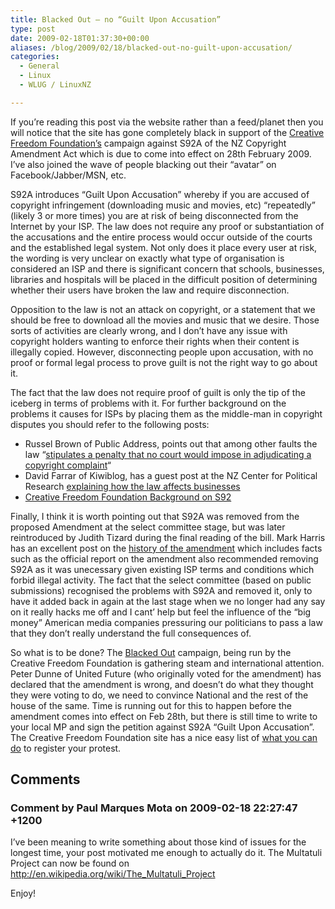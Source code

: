 ```yaml
---
title: Blacked Out – no “Guilt Upon Accusation”
type: post
date: 2009-02-18T01:37:30+00:00
aliases: /blog/2009/02/18/blacked-out-no-guilt-upon-accusation/
categories:
  - General
  - Linux
  - WLUG / LinuxNZ

---
```

If you&#8217;re reading this post via the website rather than a feed/planet then you will notice that the site has gone completely black in support of the [Creative Freedom Foundation&#8217;s][1] campaign against S92A of the NZ Copyright Amendment Act which is due to come into effect on 28th February 2009. I&#8217;ve also joined the wave of people blacking out their &#8220;avatar&#8221; on Facebook/Jabber/MSN, etc.

S92A introduces &#8220;Guilt Upon Accusation&#8221; whereby if you are accused of copyright infringement (downloading music and movies, etc) &#8220;repeatedly&#8221; (likely 3 or more times) you are at risk of being disconnected from the Internet by your ISP. The law does not require any proof or substantiation of the accusations and the entire process would occur outside of the courts and the established legal system. Not only does it place every user at risk, the wording is very unclear on exactly what type of organisation is considered an ISP and there is significant concern that schools, businesses, libraries and hospitals will be placed in the difficult position of determining whether their users have broken the law and require disconnection. 

Opposition to the law is not an attack on copyright, or a statement that we should be free to download all the movies and music that we desire. Those sorts of activities are clearly wrong, and I don&#8217;t have any issue with copyright holders wanting to enforce their rights when their content is illegally copied. However, disconnecting people upon accusation, with no proof or formal legal process to prove guilt is not the right way to go about it. 

The fact that the law does not require proof of guilt is only the tip of the iceberg in terms of problems with it. For further background on the problems it causes for ISPs by placing them as the middle-man in copyright disputes you should refer to the following posts:

  * Russel Brown of Public Address, points out that among other faults the law &#8220;[stipulates a penalty that no court would impose in adjudicating a copyright complaint][2]&#8220;
  * David Farrar of Kiwiblog, has a guest post at the NZ Center for Political Research [explaining how the law affects businesses][3]
  * [Creative Freedom Foundation Background on S92][4]

Finally, I think it is worth pointing out that S92A was removed from the proposed Amendment at the select committee stage, but was later reintroduced by Judith Tizard during the final reading of the bill. Mark Harris has an excellent post on the [history of the amendment][5] which includes facts such as the official report on the amendment also recommended removing S92A as it was unecessary given existing ISP terms and conditions which forbid illegal activity. The fact that the select committee (based on public submissions) recognised the problems with S92A and removed it, only to have it added back in again at the last stage when we no longer had any say on it really hacks me off and I cant&#8217; help but feel the influence of the &#8220;big money&#8221; American media companies pressuring our politicians to pass a law that they don&#8217;t really understand the full consequences of.

So what is to be done? The [Blacked Out][6] campaign, being run by the Creative Freedom Foundation is gathering steam and international attention. Peter Dunne of United Future (who originally voted for the amendment) has declared that the amendment is wrong, and doesn&#8217;t do what they thought they were voting to do, we need to convince National and the rest of the house of the same. Time is running out for this to happen before the amendment comes into effect on Feb 28th, but there is still time to write to your local MP and sign the petition against S92A &#8220;Guilt Upon Accusation&#8221;. The Creative Freedom Foundation site has a nice easy list of [what you can do][7] to register your protest.

 [1]: http://creativefreedom.org.nz/
 [2]: http://www.publicaddress.net/default,5693.sm#post5693
 [3]: http://www.nzcpr.com/guest133.htm
 [4]: http://creativefreedom.org.nz/s92.html
 [5]: http://tracs.co.nz/gripping-hand/back-on-the-oia-trail-s92a-this-time/
 [6]: http://creativefreedom.org.nz/blackout.html
 [7]: http://creativefreedom.org.nz/s92.html#whattodo

## Comments

### Comment by Paul Marques Mota on 2009-02-18 22:27:47 +1200
I&#8217;ve been meaning to write something about those kind of issues for the longest time, your post motivated me enough to actually do it. The Multatuli Project can now be found on <a href="http://en.wikipedia.org/wiki/The_Multatuli_Project" rel="nofollow ugc">http://en.wikipedia.org/wiki/The_Multatuli_Project</a>

Enjoy!